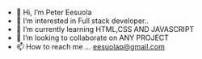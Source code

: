 - 👋 Hi, I’m Peter Eesuola
- 👀 I’m interested in Full stack developer..
- 🌱 I’m currently learning HTML,CSS AND JAVASCRIPT
- 💞️ I’m looking to collaborate on ANY PROJECT
- 📫 How to reach me ... eesuolap@gmail.com

<!---
eesuolap/eesuolap is a ✨ special ✨ repository because its `README.md` (this file) appears on your GitHub profile.
You can click the Preview link to take a look at your changes.
--->
